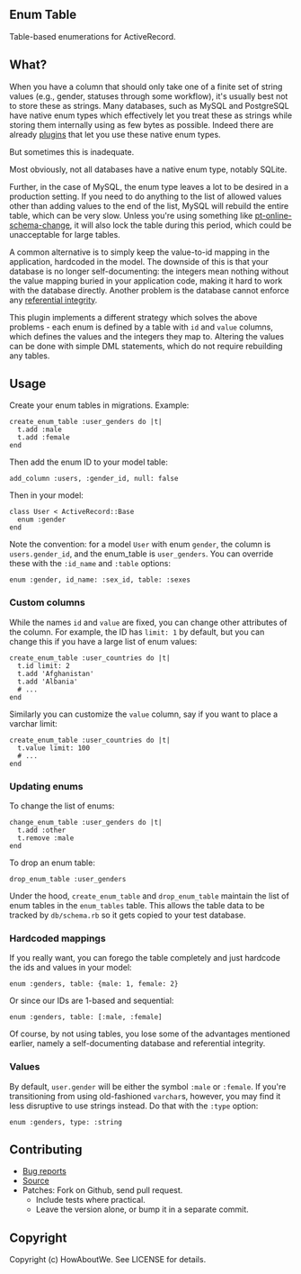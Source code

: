 ## Enum Table

Table-based enumerations for ActiveRecord.

## What?

When you have a column that should only take one of a finite set of string
values (e.g., gender, statuses through some workflow), it's usually best not to
store these as strings. Many databases, such as MySQL and PostgreSQL have native
enum types which effectively let you treat these as strings while storing them
internally using as few bytes as possible. Indeed there are already
[plugins][enum_column3] that let you use these native enum types.

But sometimes this is inadequate.

Most obviously, not all databases have a native enum type, notably SQLite.

Further, in the case of MySQL, the enum type leaves a lot to be desired in a
production setting. If you need to do anything to the list of allowed values
other than adding values to the end of the list, MySQL will rebuild the entire
table, which can be very slow. Unless you're using something like
[pt-online-schema-change][pt-osc], it will also lock the table during this
period, which could be unacceptable for large tables.

A common alternative is to simply keep the value-to-id mapping in the
application, hardcoded in the model. The downside of this is that your database
is no longer self-documenting: the integers mean nothing without the value
mapping buried in your application code, making it hard to work with the
database directly. Another problem is the database cannot enforce any
[referential integrity][foreigner].

This plugin implements a different strategy which solves the above problems -
each enum is defined by a table with `id` and `value` columns, which defines the
values and the integers they map to. Altering the values can be done with simple
DML statements, which do not require rebuilding any tables.

[enum_column3]: https://github.com/taktsoft/enum_column3
[pt-osc]: http://www.percona.com/doc/percona-toolkit/2.1/pt-online-schema-change.html
[foreigner]: https://github.com/matthuhiggins/foreigner

## Usage

Create your enum tables in migrations. Example:

    create_enum_table :user_genders do |t|
      t.add :male
      t.add :female
    end

Then add the enum ID to your model table:

    add_column :users, :gender_id, null: false

Then in your model:

    class User < ActiveRecord::Base
      enum :gender
    end

Note the convention: for a model `User` with enum `gender`, the column is
`users.gender_id`, and the enum_table is `user_genders`. You can override these
with the `:id_name` and `:table` options:

    enum :gender, id_name: :sex_id, table: :sexes

### Custom columns

While the names `id` and `value` are fixed, you can change other attributes of
the column. For example, the ID has `limit: 1` by default, but you can change
this if you have a large list of enum values:

    create_enum_table :user_countries do |t|
      t.id limit: 2
      t.add 'Afghanistan'
      t.add 'Albania'
      # ...
    end

Similarly you can customize the `value` column, say if you want to place a
varchar limit:

    create_enum_table :user_countries do |t|
      t.value limit: 100
      # ...
    end

### Updating enums

To change the list of enums:

    change_enum_table :user_genders do |t|
      t.add :other
      t.remove :male
    end

To drop an enum table:

    drop_enum_table :user_genders

Under the hood, `create_enum_table` and `drop_enum_table` maintain the list of
enum tables in the `enum_tables` table. This allows the table data to be tracked
by `db/schema.rb` so it gets copied to your test database.

### Hardcoded mappings

If you really want, you can forego the table completely and just hardcode the
ids and values in your model:

    enum :genders, table: {male: 1, female: 2}

Or since our IDs are 1-based and sequential:

    enum :genders, table: [:male, :female]

Of course, by not using tables, you lose some of the advantages mentioned
earlier, namely a self-documenting database and referential integrity.

### Values

By default, `user.gender` will be either the symbol `:male` or `:female`. If
you're transitioning from using old-fashioned `varchar`s, however, you may find
it less disruptive to use strings instead. Do that with the `:type` option:

    enum :genders, type: :string

## Contributing

 * [Bug reports](https://github.com/howaboutwe/enum_table/issues)
 * [Source](https://github.com/howaboutwe/enum_table)
 * Patches: Fork on Github, send pull request.
   * Include tests where practical.
   * Leave the version alone, or bump it in a separate commit.

## Copyright

Copyright (c) HowAboutWe. See LICENSE for details.
